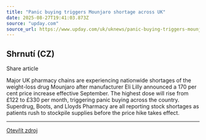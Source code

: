 ```yaml
---
title: "Panic buying triggers Mounjaro shortage across UK"
date: 2025-08-27T19:41:03.873Z
source: "upday.com"
source_url: https://www.upday.com/uk/uknews/panic-buying-triggers-mounjaro-shortage-across-uk/k5zkzzd
---
```


## Shrnutí (CZ)
Share article

Major UK pharmacy chains are experiencing nationwide shortages of the weight-loss drug Mounjaro after manufacturer Eli Lilly announced a 170 per cent price increase effective September. The highest dose will rise from £122 to £330 per month, triggering panic buying across the country. Superdrug, Boots, and Lloyds Pharmacy are all reporting stock shortages as patients rush to stockpile supplies before the price hike takes effect.

---

[Otevřít zdroj](https://www.upday.com/uk/uknews/panic-buying-triggers-mounjaro-shortage-across-uk/k5zkzzd)
